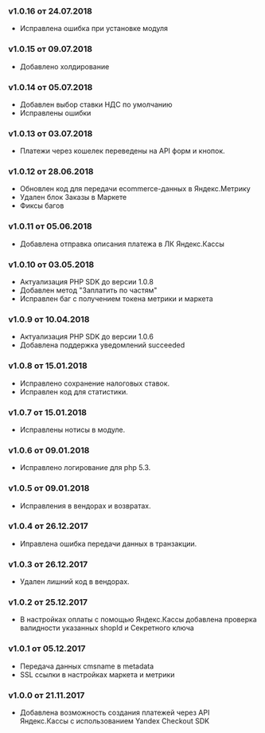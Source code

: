 ### v1.0.16 от 24.07.2018
* Исправлена ошибка при установке модуля

### v1.0.15 от 09.07.2018
* Добавлено холдирование

### v1.0.14 от 05.07.2018
* Добавлен выбор ставки НДС по умолчанию
* Исправлены ошибки

### v1.0.13 от 03.07.2018
* Платежи через кошелек переведены на API форм и кнопок.

### v1.0.12 от 28.06.2018
* Обновлен код для передачи ecommerce-данных в Яндекс.Метрику
* Удален блок Заказы в Маркете 
* Фиксы багов

### v1.0.11 от 05.06.2018
* Добавлена отправка описания платежа в ЛК Яндекс.Кассы

### v1.0.10 от 03.05.2018
* Актуализация PHP SDK до версии 1.0.8
* Добавлен метод "Заплатить по частям"
* Исправлен баг с получением токена метрики и маркета

### v1.0.9 от 10.04.2018
* Актуализация PHP SDK до версии 1.0.6
* Добавлена поддержка уведомлений succeeded

### v1.0.8 от 15.01.2018
* Исправлено сохранение налоговых ставок.
* Исправлен код для статистики.

### v1.0.7 от 15.01.2018
* Исправлены нотисы в модуле.

### v1.0.6 от 09.01.2018
* Исправлено логирование для php 5.3.

### v1.0.5 от 09.01.2018
* Исправления в вендорах и возвратах.

### v1.0.4 от 26.12.2017
* Иправлена ошибка передачи данных в транзакции.

### v1.0.3 от 26.12.2017
* Удален лишний код в вендорах.

### v1.0.2 от 25.12.2017
* В настройках оплаты с помощью Яндекс.Кассы добавлена проверка валидности указанных shopId и Секретного ключа

### v1.0.1 от 05.12.2017
* Передача данных cmsname в metadata
* SSL ссылки в настройках маркета и метрики

### v1.0.0 от 21.11.2017
* Добавлена возможность создания платежей через API Яндекс.Кассы с использованием Yandex Checkout SDK
